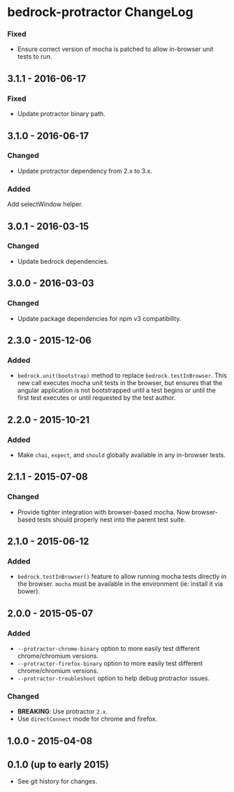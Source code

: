 # bedrock-protractor ChangeLog

### Fixed
- Ensure correct version of mocha is patched to
  allow in-browser unit tests to run.

## 3.1.1 - 2016-06-17

### Fixed
- Update protractor binary path.

## 3.1.0 - 2016-06-17

### Changed
- Update protractor dependency from 2.x to 3.x.

### Added
Add selectWindow helper.

## 3.0.1 - 2016-03-15

### Changed
- Update bedrock dependencies.

## 3.0.0 - 2016-03-03

### Changed
- Update package dependencies for npm v3 compatibility.

## 2.3.0 - 2015-12-06

### Added
- `bedrock.unit(bootstrap)` method to replace `bedrock.testInBrowser`. This new
  call executes mocha unit tests in the browser, but ensures that the angular
  application is not bootstrapped until a test begins or until the first test
  executes or until requested by the test author.

## 2.2.0 - 2015-10-21

### Added
- Make `chai`, `expect`, and `should` globally available in
  any in-browser tests.

## 2.1.1 - 2015-07-08

### Changed
- Provide tighter integration with browser-based mocha. Now browser-based
  tests should properly nest into the parent test suite.

## 2.1.0 - 2015-06-12

### Added
- `bedrock.testInBrowser()` feature to allow running mocha tests directly in
  the browser. `mocha` must be available in the environment (ie: install it
  via bower).

## 2.0.0 - 2015-05-07

### Added
- `--protractor-chrome-binary` option to more easily test different
  chrome/chromium versions.
- `--protractor-firefox-binary` option to more easily test different
  chrome/chromium versions.
- `--protractor-troubleshoot` option to help debug protractor issues.

### Changed
- **BREAKING**: Use protractor `2.x`.
- Use `directConnect` mode for chrome and firefox.

## 1.0.0 - 2015-04-08

## 0.1.0 (up to early 2015)

- See git history for changes.
